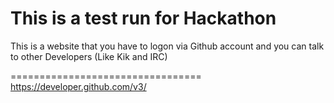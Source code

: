 This is a test run for Hackathon
=================================
This is a website that you have to logon via Github account and you can talk to other Developers (Like Kik and IRC)

=================================
https://developer.github.com/v3/
